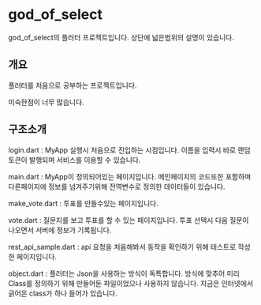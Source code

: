 # god_of_select

god_of_select의 플러터 프로젝트입니다. 상단에 넓은범위의 설명이 있습니다. 

## 개요

플러터를 처음으로 공부하는 프로젝트입니다. 

미숙한점이 너무 많습니다. 

## 구조소개

login.dart : MyApp 실행시 처음으로 진입하는 시점입니다. 이름을 입력시 바로 랜덤토큰이 발행되며 서비스를 이용할 수 있습니다.

main.dart : MyApp이 정의되어있는 페이지입니다. 메인페이지의 코드또한 포함하며 다른페이지에 정보를 넘겨주기위해 전역변수로 정의한 데이터들이 있습니다. 

make_vote.dart : 투표를 만들수있는 페이지입니다.

vote.dart : 질문지를 보고 투표를 할 수 있는 페이지입니다. 투표 선택시 다음 질문이 나오면서 서버에 정보가 기록됩니다.

rest_api_sample.dart : api 요청을 처음해봐서 동작을 확인하기 위해 테스트로 작성한 페이지입니다.

object.dart : 플러터는 Json을 사용하는 방식이 독특합니다. 방식에 맞추어 미리 Class를 정의하기 위해 만들어둔 파일이었으나 사용하지 않습니다. 지금은 인터넷에서 긁어온 class가 하나 들어가 있습니다.